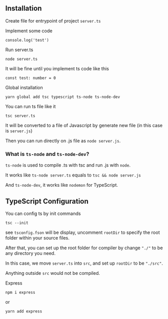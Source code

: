 ## Installation

Create file for entrypoint of project `server.ts`

Implement some code

```
console.log('test')
```

Run server.ts

```
node server.ts
```

It will be fine until you implement ts code like this

```
const test: number = 0
```


Global installation

```
yarn global add tsc typescript ts-node ts-node-dev
```

You can run ts file like it

```
tsc server.ts
```

It will be converted to a file of Javascript by generate new file (in this case is `server.js`)

Then you can run directly on .js file as `node server.js`.

### What is `ts-node` and `ts-node-dev`?

`ts-node` is used to compile .ts with tsc and run .js with `node`.

It works like `ts-node server.ts` equals to `tsc && node server.js`

And `ts-node-dev`, it works like `nodemon` for TypeScript.

## TypeScript Configuration

You can config ts by init commands

```
tsc --init
```

see `tsconfig.fson` will be display, uncomment `rootDir` to specify the root folder within your source files.

After that, you can set up the root folder for compiler by change `"./"` to be any directory you need.

In this case, we move `server.ts` into `src`, and set up `rootDir` to be `"./src"`.

Anything outside `src` would not be compiled.

Express

```
npm i express
```

or

```
yarn add express
```
